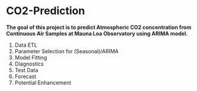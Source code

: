 # CO2-Prediction

**The goal of this project is to predict Atmospheric CO2 concentration from Continuous Air Samples at Mauna Loa Observatory using ARIMA model.**

1. Data ETL
2. Parameter Selection for (Seasonal)/ARIMA
3. Model Fitting
4. Diagnostics
5. Test Data
6. Forecast
7. Potential Enhancement